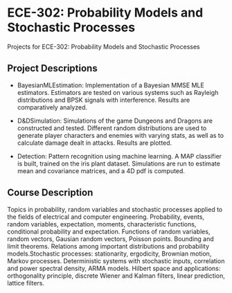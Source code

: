 # ECE-302: Probability Models and Stochastic Processes
Projects for ECE-302: Probability Models and Stochastic Processes

## Project Descriptions
- BayesianMLEstimation: Implementation of a Bayesian MMSE MLE estimators. Estimators are tested on various systems such as Rayleigh distributions and BPSK signals with interference. Results are comparatively analyzed.

- D&DSimulation: Simulations of the game Dungeons and Dragons are constructed and tested. Different random distributions are used to generate player characters and enemies with varying stats, as well as to calculate damage dealt in attacks. Results are plotted.

- Detection: Pattern recognition using machine learning. A MAP classifier is built, trained on the iris plant dataset. Simulations are run to estimate mean and covariance matrices, and a 4D pdf is computed.

## Course Description
Topics in probability, random variables and stochastic processes applied to the fields of electrical and computer engineering. Probability, events, random variables, expectation, moments, characteristic functions, conditional probability and expectation. Functions of random variables, random vectors, Gausian random vectors, Poisson points. Bounding and limit theorems. Relations among important distributions and probability models.Stochastic processes: stationarity, ergodicity, Brownian motion, Markov processes. Deterministic systems with stochastic inputs, correlation and power spectral density, ARMA models. Hilbert space and applications: orthogonality principle, discrete Wiener and Kalman filters, linear prediction, lattice filters.

